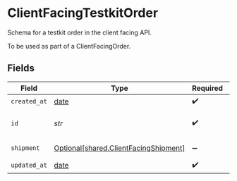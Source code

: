 # ClientFacingTestkitOrder

Schema for a testkit order in the client facing API.

To be used as part of a ClientFacingOrder.


## Fields

| Field                                                                                | Type                                                                                 | Required                                                                             | Description                                                                          |
| ------------------------------------------------------------------------------------ | ------------------------------------------------------------------------------------ | ------------------------------------------------------------------------------------ | ------------------------------------------------------------------------------------ |
| `created_at`                                                                         | [date](https://docs.python.org/3/library/datetime.html#date-objects)                 | :heavy_check_mark:                                                                   | N/A                                                                                  |
| `id`                                                                                 | *str*                                                                                | :heavy_check_mark:                                                                   | The Vital TestKit Order ID                                                           |
| `shipment`                                                                           | [Optional[shared.ClientFacingShipment]](../../models/shared/clientfacingshipment.md) | :heavy_minus_sign:                                                                   | Shipment object                                                                      |
| `updated_at`                                                                         | [date](https://docs.python.org/3/library/datetime.html#date-objects)                 | :heavy_check_mark:                                                                   | N/A                                                                                  |